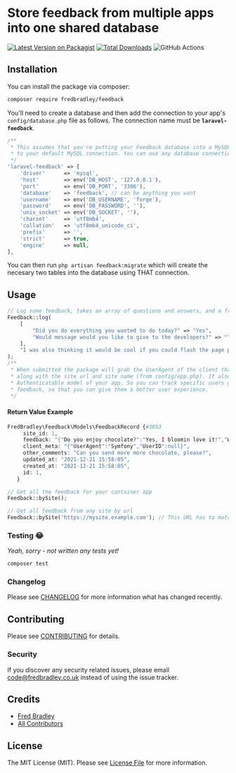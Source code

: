 # Store feedback from multiple apps into one shared database

[![Latest Version on Packagist](https://img.shields.io/packagist/v/fredbradley/feedback.svg?style=flat-square)](https://packagist.org/packages/fredbradley/feedback)
[![Total Downloads](https://img.shields.io/packagist/dt/fredbradley/feedback.svg?style=flat-square)](https://packagist.org/packages/fredbradley/feedback)
![GitHub Actions](https://github.com/fredbradley/feedback/actions/workflows/main.yml/badge.svg)

## Installation

You can install the package via composer:

```bash
composer require fredbradley/feedback
```

You'll need to create a database and then add the connection to your app's `config/database.php` file as follows. The connection name must be **`laravel-feedback`**.
```php
/**
 * This assumes that you're putting your Feedback database into a MySQL with similar credentials 
 * to your default MySQL connection. You can use any database connection you wish. 
 */
'laravel-feedback' => [
    'driver'      => 'mysql',
    'host'        => env('DB_HOST', '127.0.0.1'),
    'port'        => env('DB_PORT', '3306'),
    'database'    => 'feedback', // can be anything you want
    'username'    => env('DB_USERNAME', 'forge'),
    'password'    => env('DB_PASSWORD', ''),
    'unix_socket' => env('DB_SOCKET', ''),
    'charset'     => 'utf8mb4',
    'collation'   => 'utf8mb4_unicode_ci',
    'prefix'      => '',
    'strict'      => true,
    'engine'      => null,
],
```

You can then run `php artisan feedback:migrate` which will create the necesary two tables into the database using THAT connection.

## Usage

```php
// Log some feedback, takes an array of questions and answers, and a free LONGTEXT field.
Feedback::log(
    [
        "Did you do everything you wanted to do today?" => "Yes",
        "Would message would you like to give to the developers?" => "They're bloody brilliant!",
    ], 
    "I was also thinking it would be cool if you could flash the page pink when something fun happens, and perhaps animate some unicorns flying across the page!"
);
/**
 * When submitted the package will grab the UserAgent of the client that has submitted the feedback, 
 * along with the site url and site name (from config/app.php). It also saves the ID of the 
 * Authenticatable model of your app. So you can track specific users giving specific
 * feedback, so that you can give them a better user experience. 
 */
```
#### Return Value Example
```php
FredBradley\Feedback\Models\FeedbackRecord {#3053
     site_id: 1,
     feedback: "{"Do you enjoy chocolate?":"Yes, I bloomin love it!","Would you eat more chocolate if you could":"Absolutely"}",
     client_meta: "{"UserAgent":"Symfony","UserID":null}",
     other_comments: "Can you send more more chocolate, please?",
     updated_at: "2021-12-21 15:58:05",
     created_at: "2021-12-21 15:58:05",
     id: 1,
   }
```

```php
// Get all the feedback for your container app
Feedback::bySite();

// Get all feedback from any site by url
Feedback::bySite('https://mysite.example.com'); // This URL has to match the value of `config('app.url')` on any package that this is installed into. 
```

### Testing 😂
_Yeah, sorry - not written any tests yet!_

```bash
composer test
```

### Changelog

Please see [CHANGELOG](CHANGELOG.md) for more information what has changed recently.

## Contributing

Please see [CONTRIBUTING](CONTRIBUTING.md) for details.

### Security

If you discover any security related issues, please email code@fredbradley.co.uk instead of using the issue tracker.

## Credits

-   [Fred Bradley](https://github.com/fredbradley)
-   [All Contributors](../../contributors)

## License

The MIT License (MIT). Please see [License File](LICENSE.md) for more information.
